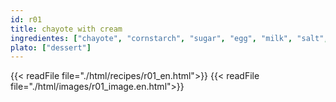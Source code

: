 ```yaml
---
id: r01
title: chayote with cream
ingredientes: ["chayote", "cornstarch", "sugar", "egg", "milk", "salt", "raisins", "butter", "cracker meal"]
plato: ["dessert"]
---
```


{{< readFile file="./html/recipes/r01_en.html">}}
{{< readFile file="./html/images/r01_image.en.html">}}

